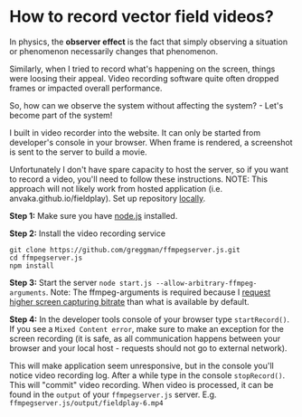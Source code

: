 # How to record vector field videos?

In physics, the **observer effect** is the fact that simply observing a situation or phenomenon
necessarily changes that phenomenon.

Similarly, when I tried to record what's happening on the screen, things were loosing
their appeal. Video recording software quite often dropped frames or impacted overall performance.

So, how can we observe the system without affecting the system? - Let's become part of the system!

I built in video recorder into the website. It can only be started from developer's console
in your browser. When frame is rendered, a screenshot is sent to the server to build a movie.

Unfortunately I don't have spare capacity to host the server, so if you want to record a video,
you'll need to follow these instructions. NOTE: This approach will not likely work from hosted
application (i.e. anvaka.github.io/fieldplay). Set up repository [locally](https://github.com/anvaka/fieldplay#local-development).

**Step 1:** Make sure you have [node.js](https://nodejs.org/) installed. 

**Step 2:** Install the video recording service
```
git clone https://github.com/greggman/ffmpegserver.js.git
cd ffmpegserver.js
npm install
```

**Step 3:** Start the server `node start.js --allow-arbitrary-ffmpeg-arguments`. Note: The ffmpeg-arguments
is required because I [request higher screen capturing bitrate](https://github.com/anvaka/fieldplay/blob/e128f580bc9495189e5e56015f00650d75f44a38/src/lib/nativeMain.js#L69) than
what is available by default.

**Step 4:** In the developer tools console of your browser type `startRecord()`. If you see a `Mixed Content error`,
make sure to make an exception for the screen recording (it is safe, as all communication happens between your
browser and your local host - requests should not go to external network).

This will make application seem unresponsive, but in the console you'll notice video recording log. After
a while type in the console `stopRecord()`. This will "commit" video recording. When video is processed, it can be
found in the `output` of your `ffmpegserver.js` server. E.g. `ffmpegserver.js/output/fieldplay-6.mp4`